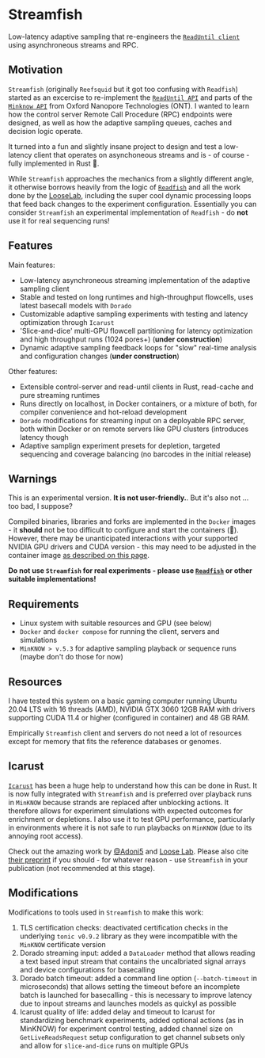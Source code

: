 # Streamfish

Low-latency adaptive sampling that re-engineers the [`ReadUntil client`](https://github.com/nanoporetech/read_until_api) using asynchroneous streams and RPC.

## Motivation

`Streamfish` (originally `Reefsquid` but it got too confusing with `Readfish`) started as an excercise to re-implement the [`ReadUntil API`](https://github.com/nanoporetech/read_until_api) and parts of the [`Minknow API`](https://github.com/nanoporetech/minknow_api/tree/master/proto/minknow_api) from Oxford Nanopore Technologies (ONT). I wanted to learn how the control server Remote Call Procedure (RPC) endpoints were designed, as well as how the adaptive sampling queues, caches and decision logic operate. 

It turned into a fun and slightly insane project to design and test a low-latency client that operates on asynchoneous streams and is - of course - fully implemented in Rust 🦀. 

While `Streamfish` approaches the mechanics from a slightly different angle, it otherwise borrows heavily from the logic of [`Readfish`](https://github.com/LooseLab/Readfish) and all the work done by the [LooseLab](https://github.com/LooseLab), including the super cool dynamic processing loops that feed back changes to the experiment configuration. Essentially you can consider `Streamfish` an experimental implementation of `Readfish` - do **not** use it for real sequencing runs!

## Features

Main features:

* Low-latency asynchroneous streaming implementation of the adaptive sampling client
* Stable and tested on long runtimes and high-throughput flowcells, uses latest basecall models with `Dorado`
* Customizable adaptive sampling experiments with testing and latency optimization through `Icarust` 
* 'Slice-and-dice' multi-GPU flowcell partitioning for latency optimization and high throughput runs (1024 pores+) (**under construction**)
* Dynamic adaptive sampling feedback loops for "slow" real-time analysis and configuration changes (**under construction**)

Other features:

* Extensible control-server and read-until clients in Rust, read-cache and pure streaming runtimes
* Runs directly on localhost, in Docker containers, or a mixture of both, for compiler convenience and hot-reload development
* `Dorado` modifications for streaming input on a deployable RPC server, both within Docker or on remote servers like GPU clusters (introduces latency though
* Adaptive samplign experiment presets for depletion, targeted sequencing and coverage balancing (no barcodes in the initial release)

## Warnings

This is an experimental version. **It is not user-friendly.**. But it's also not ... too bad, I suppose?

Compiled binaries, libraries and forks are implemented in the `Docker` images - it **should** not be too difficult to configure and start the containers (😬). However, there may be unanticipated interactions with your supported NVIDIA GPU drivers and CUDA version - this may need to be adjusted in the container image [as described on this page](docs/gpu.md). 

**Do not use `Streamfish` for real experiments - please use [`Readfish`](https://github.com/LooseLab/readfish) or other suitable implementations!**

## Requirements

* Linux system with suitable resources and GPU (see below)
* `Docker` and `docker compose` for running the client, servers and simulations
* `MinKNOW > v.5.3` for adaptive sampling playback or sequence runs (maybe don't do those for now)

## Resources

I have tested this system on a basic gaming computer running Ubuntu 20.04 LTS with 16 threads (AMD), NVIDIA GTX 3060 12GB RAM with drivers supporting CUDA 11.4 or higher (configured in container) and 48 GB RAM. 

Empirically `Streamfish` client and servers do not need a lot of resources except for memory that fits the reference databases or genomes.

## Icarust

[`Icarust`](https://github.com/LooseLab/Icarust) has been a huge help to understand how this can be done in Rust. It is now fully integrated with `Streamfish` and is preferred over playback runs in `MinKNOW` because strands are replaced after unblocking actions. It therefore allows for experiment simulations with expected outcomes for enrichment or depletions. I also use it to test GPU performance, particularly in environments where it is not safe to run playbacks on `MinKNOW` (due to its annoying root access). 

Check out the amazing work by [@Adoni5](https://github.com/Adoni5) and [Loose Lab](https://github.com/LooseLab). Please also cite [their preprint](https://www.biorxiv.org/content/10.1101/2023.05.16.540986v1) if you should - for whatever reason - use `Streamfish` in your publication (not recommended at this stage).

## Modifications

Modifications to tools used in `Streamfish` to make this work:

1. TLS certification checks: deactivated certification checks in the underlying `tonic v0.9.2` library as they were incompatible with the `MinKNOW` certificate version
2. Dorado streaming input: added a `DataLoader` method that allows reading a text based input stream that contains the uncalbriated signal arrays and device configurations for basecalling
3. Dorado batch timeout: added a command line option (`--batch-timeout` in microseconds) that allows setting the timeout before an incomplete batch is launched for basecalling - this is necessary to improve latency due to inpout streams and launches models as quickyl as possible
4. Icarust quality of life: added delay and timeout to Icarust for standardizing benchmark experiments, added optional actions (as in MinKNOW) for experiment control testing, added channel size on `GetLiveReadsRequest` setup configuration to get channel subsets only and allow for `slice-and-dice` runs on multiple GPUs
